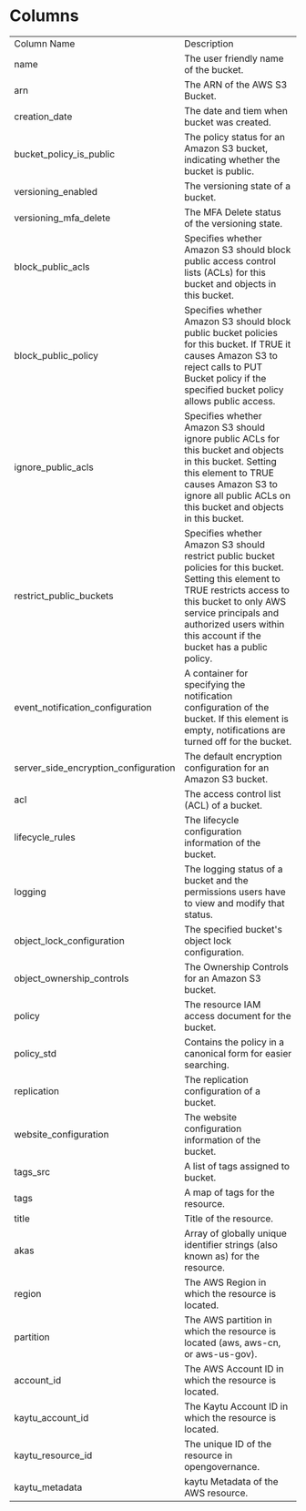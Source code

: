 # Columns  

<table>
	<tr><td>Column Name</td><td>Description</td></tr>
	<tr><td>name</td><td>The user friendly name of the bucket.</td></tr>
	<tr><td>arn</td><td>The ARN of the AWS S3 Bucket.</td></tr>
	<tr><td>creation_date</td><td>The date and tiem when bucket was created.</td></tr>
	<tr><td>bucket_policy_is_public</td><td>The policy status for an Amazon S3 bucket, indicating whether the bucket is public.</td></tr>
	<tr><td>versioning_enabled</td><td>The versioning state of a bucket.</td></tr>
	<tr><td>versioning_mfa_delete</td><td>The MFA Delete status of the versioning state.</td></tr>
	<tr><td>block_public_acls</td><td>Specifies whether Amazon S3 should block public access control lists (ACLs) for this bucket and objects in this bucket.</td></tr>
	<tr><td>block_public_policy</td><td>Specifies whether Amazon S3 should block public bucket policies for this bucket. If TRUE it causes Amazon S3 to reject calls to PUT Bucket policy if the specified bucket policy allows public access.</td></tr>
	<tr><td>ignore_public_acls</td><td>Specifies whether Amazon S3 should ignore public ACLs for this bucket and objects in this bucket. Setting this element to TRUE causes Amazon S3 to ignore all public ACLs on this bucket and objects in this bucket.</td></tr>
	<tr><td>restrict_public_buckets</td><td>Specifies whether Amazon S3 should restrict public bucket policies for this bucket. Setting this element to TRUE restricts access to this bucket to only AWS service principals and authorized users within this account if the bucket has a public policy.</td></tr>
	<tr><td>event_notification_configuration</td><td>A container for specifying the notification configuration of the bucket. If this element is empty, notifications are turned off for the bucket.</td></tr>
	<tr><td>server_side_encryption_configuration</td><td>The default encryption configuration for an Amazon S3 bucket.</td></tr>
	<tr><td>acl</td><td>The access control list (ACL) of a bucket.</td></tr>
	<tr><td>lifecycle_rules</td><td>The lifecycle configuration information of the bucket.</td></tr>
	<tr><td>logging</td><td>The logging status of a bucket and the permissions users have to view and modify that status.</td></tr>
	<tr><td>object_lock_configuration</td><td>The specified bucket&#39;s object lock configuration.</td></tr>
	<tr><td>object_ownership_controls</td><td>The Ownership Controls for an Amazon S3 bucket.</td></tr>
	<tr><td>policy</td><td>The resource IAM access document for the bucket.</td></tr>
	<tr><td>policy_std</td><td>Contains the policy in a canonical form for easier searching.</td></tr>
	<tr><td>replication</td><td>The replication configuration of a bucket.</td></tr>
	<tr><td>website_configuration</td><td>The website configuration information of the bucket.</td></tr>
	<tr><td>tags_src</td><td>A list of tags assigned to bucket.</td></tr>
	<tr><td>tags</td><td>A map of tags for the resource.</td></tr>
	<tr><td>title</td><td>Title of the resource.</td></tr>
	<tr><td>akas</td><td>Array of globally unique identifier strings (also known as) for the resource.</td></tr>
	<tr><td>region</td><td>The AWS Region in which the resource is located.</td></tr>
	<tr><td>partition</td><td>The AWS partition in which the resource is located (aws, aws-cn, or aws-us-gov).</td></tr>
	<tr><td>account_id</td><td>The AWS Account ID in which the resource is located.</td></tr>
	<tr><td>kaytu_account_id</td><td>The Kaytu Account ID in which the resource is located.</td></tr>
	<tr><td>kaytu_resource_id</td><td>The unique ID of the resource in opengovernance.</td></tr>
	<tr><td>kaytu_metadata</td><td>kaytu Metadata of the AWS resource.</td></tr>
</table>